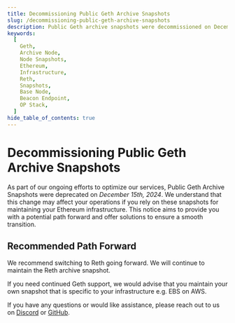 ```yaml
---
title: Decommissioning Public Geth Archive Snapshots
slug: /decommissioning-public-geth-archive-snapshots
description: Public Geth archive snapshots were decommissioned on December 15th, 2024.
keywords:
  [
    Geth,
    Archive Node,
    Node Snapshots,
    Ethereum,
    Infrastructure,
    Reth,
    Snapshots,
    Base Node,
    Beacon Endpoint,
    OP Stack,
  ]
hide_table_of_contents: true
---
```


# Decommissioning Public Geth Archive Snapshots

As part of our ongoing efforts to optimize our services, Public Geth Archive Snapshots were deprecated on _December 15th, 2024_. We understand that this change may affect your operations if you rely on these snapshots for maintaining your Ethereum infrastructure. This notice aims to provide you with a potential path forward and offer solutions to ensure a smooth transition.

## Recommended Path Forward

We recommend switching to Reth going forward. We will continue to maintain the Reth archive snapshot.

If you need continued Geth support, we would advise that you maintain your own snapshot that is specific to your infrastructure e.g. EBS on AWS.

If you have any questions or would like assistance, please reach out to us on [Discord](https://base.org/discord) or [GitHub](https://github.com/base-org/node).
